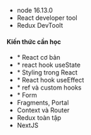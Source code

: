 - node 16.13.0
- React developer tool
- Redux DevToolt

#### Kiến thức cần học

- \* React cơ bản
- \* react hook useState
- \* Styling trong React
- \* React hook useEffect
- \* ref và custom hooks
- \* Form
- Fragments, Portal
- Context và Router
- Redux toàn tập
- NextJS
